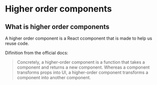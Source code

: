 # Higher order components

## What is higher order components
A higher order component is a React ccomponent that is made to help us reuse code.

Difinition from the official docs:
> Concretely, a higher-order component is a function that takes a component and returns a new component. Whereas a component transforms props into UI, a higher-order component transforms a component into another component.

